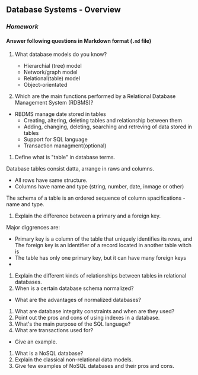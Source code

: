## Database Systems - Overview
### _Homework_

#### Answer following questions in Markdown format (`.md` file)
1.  What database models do you know?
    * Hierarchial (tree) model
    * Network/graph model
    * Relational(table) model
    * Object-orientated

1.  Which are the main functions performed by a Relational Database Management System (RDBMS)?
* RBDMS manage date stored in tables
    * Creating, altering, deleting tables and relationship between them
    * Adding, changing, deleting, searching and retreving of data stored in tables
    * Support for SQL language
    * Transaction managment(optional)
1.  Define what is "table" in database terms.

   Database tables consist datta, arrange in raws and columns. 
   * All rows have same structure. 
   * Columns have name and type (string, number, date, inmage or other) 
   
   The schema of a table is an ordered sequence of column spacifications - name and type.

1.  Explain the difference between a primary and a foreign key.

   Major diggrences are:
   *  Primary key is a column of the table that uniquely identifies its rows, and The foreign key is an identifier of a record located in another table witch is 
   *  The table has only one primary key, but it can have many foreign keys
   *  
1.  Explain the different kinds of relationships between tables in relational databases.
1.  When is a certain database schema normalized?
  * What are the advantages of normalized databases?
1.  What are database integrity constraints and when are they used?
1.  Point out the pros and cons of using indexes in a database.
1.  What's the main purpose of the SQL language?
1.  What are transactions used for?
  * Give an example.
1.  What is a NoSQL database?
1.  Explain the classical non-relational data models.
1.  Give few examples of NoSQL databases and their pros and cons.




